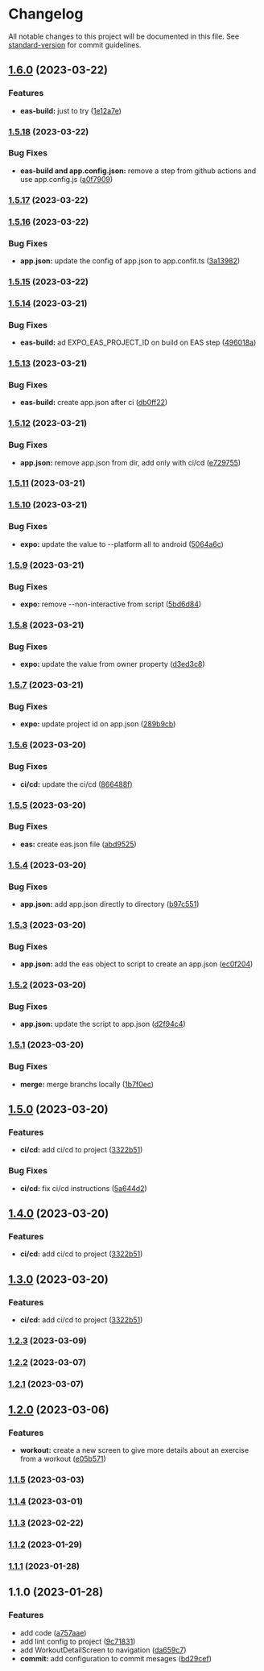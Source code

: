 # Changelog

All notable changes to this project will be documented in this file. See [standard-version](https://github.com/conventional-changelog/standard-version) for commit guidelines.

## [1.6.0](https://github.com/thiagoadsix/pump-app/compare/v1.5.18...v1.6.0) (2023-03-22)


### Features

* **eas-build:** just to try ([1e12a7e](https://github.com/thiagoadsix/pump-app/commit/1e12a7e3cb6e2daa1028abd56cceeaef00adb3de))

### [1.5.18](https://github.com/thiagoadsix/pump-app/compare/v1.5.17...v1.5.18) (2023-03-22)


### Bug Fixes

* **eas-build and app.config.json:** remove a step from github actions and use app.config.js ([a0f7909](https://github.com/thiagoadsix/pump-app/commit/a0f79096a345278bcc7aca39bdb41d49e6455772))

### [1.5.17](https://github.com/thiagoadsix/pump-app/compare/v1.5.16...v1.5.17) (2023-03-22)

### [1.5.16](https://github.com/thiagoadsix/pump-app/compare/v1.5.15...v1.5.16) (2023-03-22)


### Bug Fixes

* **app.json:** update the config of app.json to app.confit.ts ([3a13982](https://github.com/thiagoadsix/pump-app/commit/3a139829efeffe772fb6feb5fe639e1bc746e9b2))

### [1.5.15](https://github.com/thiagoadsix/pump-app/compare/v1.5.14...v1.5.15) (2023-03-22)

### [1.5.14](https://github.com/thiagoadsix/pump-app/compare/v1.5.13...v1.5.14) (2023-03-21)


### Bug Fixes

* **eas-build:** ad  EXPO_EAS_PROJECT_ID on build on EAS step ([496018a](https://github.com/thiagoadsix/pump-app/commit/496018abc0856f3c47fc842c26316b0036f7b35c))

### [1.5.13](https://github.com/thiagoadsix/pump-app/compare/v1.5.12...v1.5.13) (2023-03-21)


### Bug Fixes

* **eas-build:** create app.json after ci ([db0ff22](https://github.com/thiagoadsix/pump-app/commit/db0ff22cb55df927d5bb2028ad4bd8b647612286))

### [1.5.12](https://github.com/thiagoadsix/pump-app/compare/v1.5.11...v1.5.12) (2023-03-21)


### Bug Fixes

* **app.json:** remove app.json from dir, add only with ci/cd ([e729755](https://github.com/thiagoadsix/pump-app/commit/e7297553f184b8840f2533a9f8b58f02d89917c6))

### [1.5.11](https://github.com/thiagoadsix/pump-app/compare/v1.5.10...v1.5.11) (2023-03-21)

### [1.5.10](https://github.com/thiagoadsix/pump-app/compare/v1.5.9...v1.5.10) (2023-03-21)


### Bug Fixes

* **expo:** update the value to --platform all to android ([5064a6c](https://github.com/thiagoadsix/pump-app/commit/5064a6cfae43d0dc746f8e6a3b01459403924e1a))

### [1.5.9](https://github.com/thiagoadsix/pump-app/compare/v1.5.8...v1.5.9) (2023-03-21)


### Bug Fixes

* **expo:** remove --non-interactive from script ([5bd6d84](https://github.com/thiagoadsix/pump-app/commit/5bd6d84ad6916924745edcf529e81993ad25ab8d))

### [1.5.8](https://github.com/thiagoadsix/pump-app/compare/v1.5.7...v1.5.8) (2023-03-21)


### Bug Fixes

* **expo:** update the value from owner property ([d3ed3c8](https://github.com/thiagoadsix/pump-app/commit/d3ed3c8ae681131478c34de80a055a663b1b7040))

### [1.5.7](https://github.com/thiagoadsix/pump-app/compare/v1.5.6...v1.5.7) (2023-03-21)


### Bug Fixes

* **expo:** update project id on app.json ([289b9cb](https://github.com/thiagoadsix/pump-app/commit/289b9cbef654b6c7c0767406c155e168f3f74816))

### [1.5.6](https://github.com/thiagoadsix/pump-app/compare/v1.5.5...v1.5.6) (2023-03-20)


### Bug Fixes

* **ci/cd:** update the ci/cd ([866488f](https://github.com/thiagoadsix/pump-app/commit/866488f1eb7de4b41ca866180b6701f4e412ac0e))

### [1.5.5](https://github.com/thiagoadsix/pump-app/compare/v1.5.4...v1.5.5) (2023-03-20)


### Bug Fixes

* **eas:** create eas.json file ([abd9525](https://github.com/thiagoadsix/pump-app/commit/abd9525540f5acd73fd17da7912ef7cc53df134d))

### [1.5.4](https://github.com/thiagoadsix/pump-app/compare/v1.5.3...v1.5.4) (2023-03-20)


### Bug Fixes

* **app.json:** add app.json directly to directory ([b97c551](https://github.com/thiagoadsix/pump-app/commit/b97c5514371e6a8248836a2fc89b60cbe8f12f76))

### [1.5.3](https://github.com/thiagoadsix/pump-app/compare/v1.5.2...v1.5.3) (2023-03-20)


### Bug Fixes

* **app.json:** add the eas object to script to create an app.json ([ec0f204](https://github.com/thiagoadsix/pump-app/commit/ec0f204b613fd118cc288a7b5e51df76621984f9))

### [1.5.2](https://github.com/thiagoadsix/pump-app/compare/v1.5.1...v1.5.2) (2023-03-20)


### Bug Fixes

* **app.json:** update the script to app.json ([d2f94c4](https://github.com/thiagoadsix/pump-app/commit/d2f94c4e0d7fd1a27bfa657f632a747ec2a9c481))

### [1.5.1](https://github.com/thiagoadsix/pump-app/compare/v1.5.0...v1.5.1) (2023-03-20)


### Bug Fixes

* **merge:** merge branchs locally ([1b7f0ec](https://github.com/thiagoadsix/pump-app/commit/1b7f0ecb266e9207c2b6e2c1973ba86236867310))

## [1.5.0](https://github.com/thiagoadsix/pump-app/compare/v1.2.3...v1.5.0) (2023-03-20)


### Features

* **ci/cd:** add ci/cd to project ([3322b51](https://github.com/thiagoadsix/pump-app/commit/3322b51e727a6ae046398378a68e3a3444067e2b))


### Bug Fixes

* **ci/cd:** fix ci/cd instructions ([5a644d2](https://github.com/thiagoadsix/pump-app/commit/5a644d2040e12be59bbc9e298387d35ff226cde5))

## [1.4.0](https://github.com/thiagoadsix/pump-app/compare/v1.2.3...v1.4.0) (2023-03-20)


### Features

* **ci/cd:** add ci/cd to project ([3322b51](https://github.com/thiagoadsix/pump-app/commit/3322b51e727a6ae046398378a68e3a3444067e2b))

## [1.3.0](https://github.com/thiagoadsix/pump-app/compare/v1.2.3...v1.3.0) (2023-03-20)


### Features

* **ci/cd:** add ci/cd to project ([3322b51](https://github.com/thiagoadsix/pump-app/commit/3322b51e727a6ae046398378a68e3a3444067e2b))

### [1.2.3](https://github.com/thiagoadsix/pump-app/compare/v1.2.2...v1.2.3) (2023-03-09)

### [1.2.2](https://github.com/thiagoadsix/pump-app/compare/v1.2.1...v1.2.2) (2023-03-07)

### [1.2.1](https://github.com/thiagoadsix/pump-app/compare/v1.2.0...v1.2.1) (2023-03-07)

## [1.2.0](https://github.com/thiagoadsix/pump-app/compare/v1.1.5...v1.2.0) (2023-03-06)


### Features

* **workout:** create a new screen to give more details about an exercise from a workout ([e05b571](https://github.com/thiagoadsix/pump-app/commit/e05b5711c7094d555211667e82d4a52ab328f835))

### [1.1.5](https://github.com/thiagoadsix/pump-app/compare/v1.1.4...v1.1.5) (2023-03-03)

### [1.1.4](https://github.com/thiagoadsix/pump-app/compare/v1.1.3...v1.1.4) (2023-03-01)

### [1.1.3](https://github.com/thiagoadsix/pump-app/compare/v1.1.0...v1.1.3) (2023-02-22)

### [1.1.2](https://github.com/thiagoadsix/pump-app/compare/v1.1.0...v1.1.2) (2023-01-29)

### [1.1.1](https://github.com/thiagoadsix/pump-app/compare/v1.1.0...v1.1.1) (2023-01-28)

## 1.1.0 (2023-01-28)


### Features

* add code ([a757aae](https://github.com/thiagoadsix/pump-app/commit/a757aae329ff7060948066e46dd091cd97593463))
* add lint config to project ([9c71831](https://github.com/thiagoadsix/pump-app/commit/9c71831e37b61b90caf20825db2da3271017e82d))
* add WorkoutDetailScreen to navigation ([da659c7](https://github.com/thiagoadsix/pump-app/commit/da659c7305ad17ac1ec745926a61c90529664481))
* **commit:** add configuration to commit mesages ([bd29cef](https://github.com/thiagoadsix/pump-app/commit/bd29cefdbc1b985ac652bf5460f117184a62e3a5))

